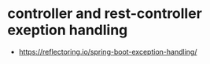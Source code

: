 # controller and rest-controller exeption handling

- https://reflectoring.io/spring-boot-exception-handling/